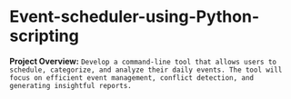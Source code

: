 # Event-scheduler-using-Python-scripting

**Project Overview:**
``
Develop a command-line tool that allows users to schedule, categorize, and analyze their daily events. The tool will focus on efficient event management, conflict detection, and generating insightful reports.
``
